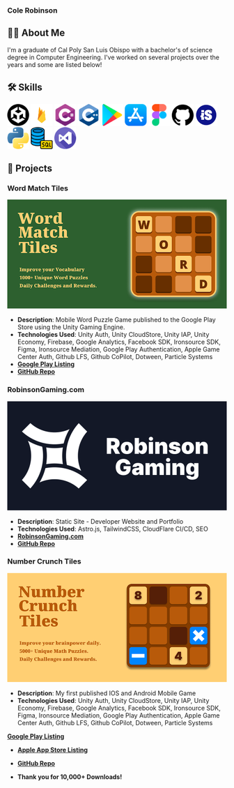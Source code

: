 
### Cole Robinson

## 👨‍💻 About Me
I'm a graduate of Cal Poly San Luis Obispo with a bachelor's of science degree in Computer Engineering. I've worked on several projects over the years and some are listed below!

## 🛠 Skills
<p> 
<img src="/Assets/unity.png" width="50" height="50" alt="Unity">
<img src="/Assets/firebase.png" width="50" height="50" alt="Firebase">
<img src="/Assets/c-sharp.png" width="50" height="50" alt="C#">
<img src="/Assets/c-.png" width="50" height="50" alt="C++">
<img src="/Assets/google-play.png" width="50" height="50" alt="Google Play">
<img src="/Assets/app-store.png" width="50" height="50" alt="iOS">
<img src="/Assets/figma.png" width="50" height="50" alt="Figma">
<img src="/Assets/github.png" width="50" height="50" alt="Github">
<img src="/Assets/ironsource.jpg" width="50" height="50" alt="IronSource">
<img src="/Assets/python.png" width="50" height="50" alt="Python">
<img src="/Assets/sql.png" width="50" height="50" alt="SQL">
<img src="/Assets/visual-studio.png" width="50" height="50" alt="Visual Studio">
</p>

## 🚀 Projects

### Word Match Tiles
<p>
  <img src="/Assets/word-match-tiles-feature-graphic.png" alt="Word Match Tiles" style="width: 512px; height: 250px; object-fit: cover;">
</p>

- **Description**: Mobile Word Puzzle Game published to the Google Play Store using the Unity Gaming Engine. 
- **Technologies Used**: Unity Auth, Unity CloudStore, Unity IAP, Unity Economy, Firebase, Google Analytics, Facebook SDK, Ironsource SDK, Figma, Ironsource Mediation, Google Play Authentication, Apple Game Center Auth, Github LFS, Github CoPilot, Dotween, Particle Systems
- **[Google Play Listing](https://play.google.com/store/apps/details?id=com.robinson.wordmatchtiles)**
- **[GitHub Repo](https://github.com/crobin27/WordMatchTiles-Public)**

### RobinsonGaming.com
<p>
  <img src="/Assets/robinson-gaming-feature-graphic.png" alt="RobinsonGaming.com" style="width: 512px; height: 250px; object-fit: cover;">
</p>

- **Description**: Static Site - Developer Website and Portfolio
- **Technologies Used**: Astro.js, TailwindCSS, CloudFlare CI/CD, SEO
- **[RobinsonGaming.com](https://www.robinsongaming.com)**
- **[GitHub Repo](https://github.com/crobin27/robinson-gaming)**

### Number Crunch Tiles
<p>
  <img src="/Assets/number-crunch-tiles-feature-graphic.png" alt="Number Crunch Tiles" style="width: 512px; height: 250px; object-fit: cover;">
</p>

- **Description**: My first published IOS and Android Mobile Game
- **Technologies Used**: Unity Auth, Unity CloudStore, Unity IAP, Unity Economy, Firebase, Google Analytics, Facebook SDK, Ironsource SDK, Figma, Ironsource Mediation, Google Play Authentication, Apple Game Center Auth, Github LFS, Github CoPilot, Dotween, Particle Systems

<a href="https://play.google.com/store/apps/details?id=com.robinson.nc2048" target="_blank">**Google Play Listing**</a>
- <a href="https://apps.apple.com/us/app/number-crunch-tiles/id6462944098" target="_blank">**Apple App Store Listing**</a>
- <a href="https://github.com/crobin27/NumberCrunchTiles-Public" target="_blank">**GitHub Repo**</a>

- **Thank you for 10,000+ Downloads!**